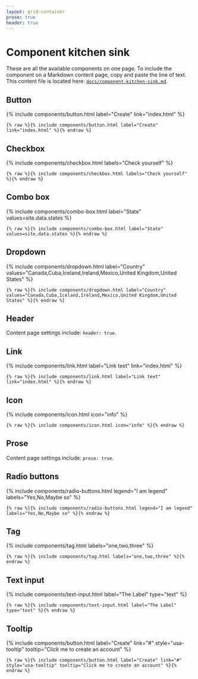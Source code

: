 ```yaml
---
layout: grid-container
prose: true
header: true
---
```


# Component kitchen sink

These are all the available components on one page. To include the component on a Markdown content page, copy and paste the line of text. This content file is located here: [`docs/component-kitchen-sink.md`](https://github.com/pglevy/rwp-toolkit/blob/main/docs/component-kitchen-sink.md).

## Button

{% include components/button.html label="Create" link="index.html" %}

`{% raw %}{% include components/button.html label="Create" link="index.html" %}{% endraw %}`

## Checkbox

{% include components/checkbox.html labels="Check yourself" %}

`{% raw %}{% include components/checkbox.html labels="Check yourself" %}{% endraw %}`

## Combo box

{% include components/combo-box.html label="State" values=site.data.states %}

`{% raw %}{% include components/combo-box.html label="State" values=site.data.states %}{% endraw %}`

## Dropdown

{% include components/dropdown.html label="Country" values="Canada,Cuba,Iceland,Ireland,Mexico,United Kingdom,United States" %}

`{% raw %}{% include components/dropdown.html label="Country" values="Canada,Cuba,Iceland,Ireland,Mexico,United Kingdom,United States" %}{% endraw %}`

## Header

Content page settings include: `header: true`.

## Link

{% include components/link.html label="Link text" link="index.html" %}

`{% raw %}{% include components/link.html label="Link text" link="index.html" %}{% endraw %}`

## Icon

{% include components/icon.html icon="info" %}

`{% raw %}{% include components/icon.html icon="info" %}{% endraw %}`

## Prose

Content page settings include: `prose: true`.

## Radio buttons

{% include components/radio-buttons.html legend="I am legend" labels="Yes,No,Maybe so" %}

`{% raw %}{% include components/radio-buttons.html legend="I am legend" labels="Yes,No,Maybe so" %}{% endraw %}`

## Tag

{% include components/tag.html labels="one,two,three" %}

`{% raw %}{% include components/tag.html labels="one,two,three" %}{% endraw %}`

## Text input

{% include components/text-input.html label="The Label" type="text" %}

`{% raw %}{% include components/text-input.html label="The Label" type="text" %}{% endraw %}`

## Tooltip

{% include components/button.html label="Create" link="#" style="usa-tooltip" tooltip="Click me to create an account" %}

`{% raw %}{% include components/button.html label="Create" link="#" style="usa-tooltip" tooltip="Click me to create an account" %}{% endraw %}`